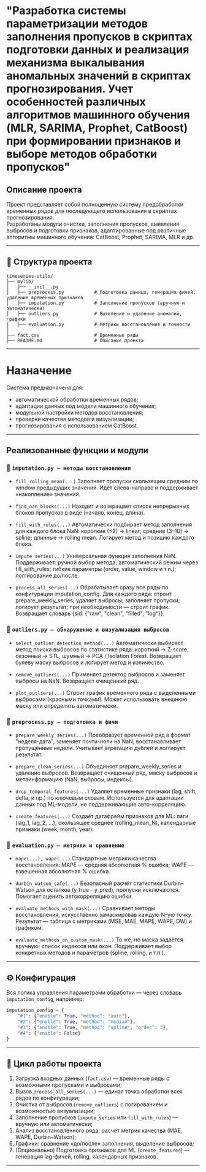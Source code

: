 # "Разработка системы параметризации методов заполнения пропусков в скриптах подготовки данных и реализация механизма выкалывания аномальных значений в скриптах прогнозирования. Учет особенностей различных алгоритмов машинного обучения (MLR, SARIMA, Prophet, CatBoost) при формировании признаков и выборе методов обработки пропусков"

## Описание проекта

Проект представляет собой полноценную систему предобработки временных рядов для последующего использования в скриптах прогнозирования.  
Разработаны модули очистки, заполнения пропусков, выявления выбросов и подготовки признаков, адаптированные под различные алгоритмы машинного обучения: CatBoost, Prophet, SARIMA, MLR и др.

---
## 📂 Структура проекта

```
timeseries-utils/
├── mylib/
│   ├── __init__.py
│   ├── preprocess.py           # Подготовка данных, генерация фичей, удаление временных признаков
│   ├── imputation.py           # Заполнение пропусков (вручную и автоматически)
│   ├── outliers.py             # Выявление и удаление аномалий, графики
│   ├── evaluation.py           # Метрики восстановления и точности
│
├── fact.csv                    # Временные ряды
├── README.md                   # Описание проекта
```
---
# Назначение

Система предназначена для:

- автоматической обработки временных рядов;
- адаптации данных под модели машинного обучения;
- модульной настройки методов восстановления;
- проверки качества методов и визуализации;
- прогнозирования с использованием CatBoost.

---
## Реализованные функции и модули

### 📁 `imputation.py — методы восстановления`
- `fill_rolling_mean(...)`
Заполняет пропуски скользящим средним по window предыдущих значений. Идёт слева-направо и поддерживает «накопление» значений.

- `find_nan_blocks(...)`
Находит и возвращает список непрерывных блоков пропусков в виде (начало, конец, длина).

- `fill_with_rules(...)`
Автоматически подбирает метод заполнения для каждого блока NaN: короткие (≤2) → linear; средние (3–10) → spline; длинные → rolling mean. Логирует метод и позицию каждого блока.

- `impute_series(...)`
Универсальная функция заполнения NaN. Поддерживает: ручной выбор метода; автоматический режим через fill_with_rules; гибкие параметры (order, value, window и т.п.); логгирование до/после.

- `process_all_series(...)`
Обрабатывает сразу все ряды по конфигурации imputation_config.
Для каждого ряда: строит prepare_weekly_series; удаляет выбросы; заполняет пропуски; логирует результат; при необходимости — строит график. Возвращает словарь {sid: {"raw", "clean", "filled", "log"}}.


### 📁 `outliers.py — обнаружение и визуализация выбросов`
- `select_outlier_detection_method(...)`
Автоматически выбирает метод поиска выбросов по статистике ряда: короткий → Z-score, сезонный → STL, шумный → PCA / Isolation Forest. Возвращает булеву маску выбросов и логирует метод и количество.

- `remove_outliers(...)`
Применяет детектор выбросов и заменяет выбросы на NaN. Возвращает очищенный ряд.

- `plot_outliers(...)`
Строит график временного ряда с выделенными выбросами (красными точками). Может использовать внешнюю маску или определять автоматически.


### 📁 `preprocess.py — подготовка и фичи`
- `prepare_weekly_series(...)`
Преобразует временной ряд в формат "неделя-дата", заменяет почти-ноли на NaN, восстанавливает пропущенные недели. Учитывает агрегацию дублей и логгирует результат.

- `prepare_clean_series(...)`
Объединяет prepare_weekly_series и удаление выбросов. Возвращает очищенный ряд, маску выбросов и метаинформацию (NaN, выбросы, индексы).

- `drop_temporal_features(...)`
Удаляет временные признаки (lag, shift, delta, и пр.) по ключевым словам. Используется для адаптации данных под ML-модели, не поддерживающие авто-корреляцию.

- `create_features(...)` 
Создаёт датафрейм признаков для ML: лаги (lag_1, lag_2, ...), скользящее среднее (rolling_mean_N), календарные признаки (week, month, year).

### 📁 `evaluation.py — метрики и сравнение`
- `mape(...), wape(...)`
Стандартные метрики качества восстановления: MAPE — средняя абсолютная % ошибка; WAPE — взвешенная абсолютная % ошибка.

- `durbin_watson_safe(...)`
Безопасный расчёт статистики Durbin–Watson для остатков (y_true - y_pred), пропуски исключаются. Помогает оценить автокорреляцию ошибки.

- `evaluate_methods_with_mask(...)`
Сравнивает методы восстановления, искусственно замаскировав каждую N-ую точку.
Результат — таблица с метриками (MSE, MAE, MAPE, WAPE, DW) и графиком.

- `evaluate_methods_on_custom_mask(...)`
То же, но маска задаётся вручную: список индексов или окон.
Поддерживает выбор конкретных методов и параметров (spline, rolling, и т.п.).
---

## ⚙️ Конфигурация

Вся логика управления параметрами обработки — через словарь `imputation_config`, например:

```python
imputation_config = {
    "#1": {"enable": True, "method": "auto"},
    "#2": {"enable": True, "method": "median"},
    "#3": {"enable": True, "method": "spline", "order": 3},
    "#4": {"enable": False}
}
```
---

## 🔄 Цикл работы проекта

1. Загрузка входных данных (`fact.csv`) — временные ряды с возможными пропусками и выбросами;
2. Вызов `process_all_series(...)` — единая точка обработки всех рядов по конфигурации;
3. Очистка от выбросов (`remove_outliers`) с логированием и возможностью визуализации;
4. Заполнение пропусков (`impute_series` или `fill_with_rules`) — вручную или автоматически;
5. Анализ восстановленного ряда: расчёт метрик качества (MAE, WAPE, Durbin–Watson);
6. Графики: сравнение «до/после» заполнения, выделение выбросов;
7. (Опционально) Подготовка признаков для ML (`create_features`) — генерация lag-фичей, rolling, календарных признаков.

---
